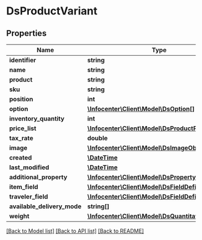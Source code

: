 # DsProductVariant

## Properties
Name | Type | Description | Notes
------------ | ------------- | ------------- | -------------
**identifier** | **string** |  | [optional] 
**name** | **string** |  | [optional] 
**product** | **string** |  | [optional] 
**sku** | **string** |  | [optional] 
**position** | **int** |  | [optional] 
**option** | [**\Infocenter\Client\Model\DsOption[]**](DsOption.md) |  | [optional] 
**inventory_quantity** | **int** |  | [optional] 
**price_list** | [**\Infocenter\Client\Model\DsProductPrice[]**](DsProductPrice.md) |  | [optional] 
**tax_rate** | **double** |  | [optional] 
**image** | [**\Infocenter\Client\Model\DsImageObjectSimplex**](DsImageObjectSimplex.md) |  | [optional] 
**created** | [**\DateTime**](\DateTime.md) |  | [optional] 
**last_modified** | [**\DateTime**](\DateTime.md) |  | [optional] 
**additional_property** | [**\Infocenter\Client\Model\DsPropertyValue[]**](DsPropertyValue.md) |  | [optional] 
**item_field** | [**\Infocenter\Client\Model\DsFieldDefinition[]**](DsFieldDefinition.md) |  | [optional] 
**traveler_field** | [**\Infocenter\Client\Model\DsFieldDefinition[]**](DsFieldDefinition.md) |  | [optional] 
**available_delivery_mode** | **string[]** |  | [optional] 
**weight** | [**\Infocenter\Client\Model\DsQuantitativeValue**](DsQuantitativeValue.md) |  | [optional] 

[[Back to Model list]](../../README.md#documentation-for-models) [[Back to API list]](../../README.md#documentation-for-api-endpoints) [[Back to README]](../../README.md)

